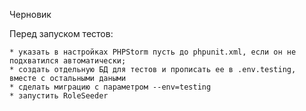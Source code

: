Черновик

Перед запуском тестов:

    * указать в настройках PHPStorm пусть до phpunit.xml, если он не подхватился автоматически;
    * создать отдельную БД для тестов и прописать ее в .env.testing, вместе с остальными даными
    * сделать миграцию с параметром --env=testing
    * запустить RoleSeeder
    
